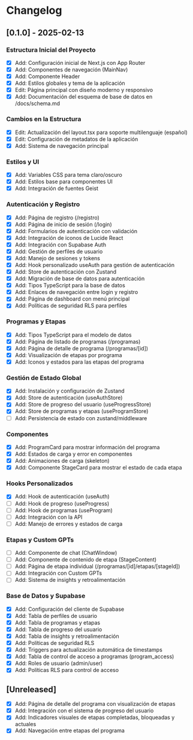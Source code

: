 # Changelog

## [0.1.0] - 2025-02-13

### Estructura Inicial del Proyecto
- [x] Add: Configuración inicial de Next.js con App Router
- [x] Add: Componentes de navegación (MainNav)
- [x] Add: Componente Header
- [x] Add: Estilos globales y tema de la aplicación
- [x] Edit: Página principal con diseño moderno y responsivo
- [x] Add: Documentación del esquema de base de datos en /docs/schema.md

### Cambios en la Estructura
- [x] Edit: Actualización del layout.tsx para soporte multilenguaje (español)
- [x] Edit: Configuración de metadatos de la aplicación
- [x] Add: Sistema de navegación principal

### Estilos y UI
- [x] Add: Variables CSS para tema claro/oscuro
- [x] Add: Estilos base para componentes UI
- [x] Add: Integración de fuentes Geist

### Autenticación y Registro
- [x] Add: Página de registro (/registro)
- [x] Add: Página de inicio de sesión (/login)
- [x] Add: Formularios de autenticación con validación
- [x] Add: Integración de iconos de Lucide React
- [x] Add: Integración con Supabase Auth
- [x] Add: Gestión de perfiles de usuario
- [x] Add: Manejo de sesiones y tokens
- [x] Add: Hook personalizado useAuth para gestión de autenticación
- [x] Add: Store de autenticación con Zustand
- [x] Add: Migración de base de datos para autenticación
- [x] Add: Tipos TypeScript para la base de datos
- [x] Add: Enlaces de navegación entre login y registro
- [x] Add: Página de dashboard con menú principal
- [x] Add: Políticas de seguridad RLS para perfiles

### Programas y Etapas
- [x] Add: Tipos TypeScript para el modelo de datos
- [x] Add: Página de listado de programas (/programas)
- [x] Add: Página de detalle de programa (/programas/[id])
- [x] Add: Visualización de etapas por programa
- [x] Add: Iconos y estados para las etapas del programa

### Gestión de Estado Global
- [x] Add: Instalación y configuración de Zustand
- [x] Add: Store de autenticación (useAuthStore)
- [x] Add: Store de progreso del usuario (useProgressStore)
- [x] Add: Store de programas y etapas (useProgramStore)
- [ ] Add: Persistencia de estado con zustand/middleware

### Componentes
- [x] Add: ProgramCard para mostrar información del programa
- [x] Add: Estados de carga y error en componentes
- [x] Add: Animaciones de carga (skeleton)
- [x] Add: Componente StageCard para mostrar el estado de cada etapa

### Hooks Personalizados
- [x] Add: Hook de autenticación (useAuth)
- [ ] Add: Hook de progreso (useProgress)
- [ ] Add: Hook de programas (useProgram)
- [ ] Add: Integración con la API
- [ ] Add: Manejo de errores y estados de carga

### Etapas y Custom GPTs
- [ ] Add: Componente de chat (ChatWindow)
- [ ] Add: Componente de contenido de etapa (StageContent)
- [ ] Add: Página de etapa individual (/programas/[id]/etapas/[stageId])
- [ ] Add: Integración con Custom GPTs
- [ ] Add: Sistema de insights y retroalimentación

### Base de Datos y Supabase
- [x] Add: Configuración del cliente de Supabase
- [x] Add: Tabla de perfiles de usuario
- [x] Add: Tabla de programas y etapas
- [x] Add: Tabla de progreso del usuario
- [x] Add: Tabla de insights y retroalimentación
- [x] Add: Políticas de seguridad RLS
- [x] Add: Triggers para actualización automática de timestamps
- [x] Add: Tabla de control de acceso a programas (program_access)
- [x] Add: Roles de usuario (admin/user)
- [x] Add: Políticas RLS para control de acceso

## [Unreleased]

- [x] Add: Página de detalle del programa con visualización de etapas
- [x] Add: Integración con el sistema de progreso del usuario
- [x] Add: Indicadores visuales de etapas completadas, bloqueadas y actuales
- [x] Add: Navegación entre etapas del programa
